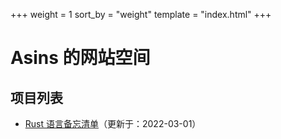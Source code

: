 +++
weight = 1
sort_by = "weight"
template = "index.html"
+++

# Asins 的网站空间

## 项目列表

- [Rust 语言备忘清单](./rust-language-cheat-sheet)（更新于：2022-03-01）
